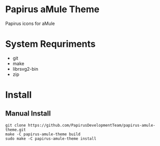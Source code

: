 # Papirus aMule Theme
Papirus icons for aMule

# System Requriments

- git
- make
- librsvg2-bin
- zip

# Install

##  Manual Install

```
git clone https://github.com/PapirusDevelopmentTeam/papirus-amule-theme.git
make -C papirus-amule-theme build
sudo make -C papirus-amule-theme install
```
